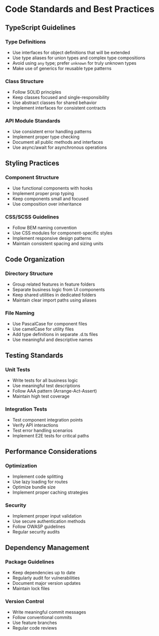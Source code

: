 # Code Standards and Best Practices

## TypeScript Guidelines

### Type Definitions
- Use interfaces for object definitions that will be extended
- Use type aliases for union types and complex type compositions
- Avoid using `any` type; prefer `unknown` for truly unknown types
- Make use of generics for reusable type patterns

### Class Structure
- Follow SOLID principles
- Keep classes focused and single-responsibility
- Use abstract classes for shared behavior
- Implement interfaces for consistent contracts

### API Module Standards
- Use consistent error handling patterns
- Implement proper type checking
- Document all public methods and interfaces
- Use async/await for asynchronous operations

## Styling Practices

### Component Structure
- Use functional components with hooks
- Implement proper prop typing
- Keep components small and focused
- Use composition over inheritance

### CSS/SCSS Guidelines
- Follow BEM naming convention
- Use CSS modules for component-specific styles
- Implement responsive design patterns
- Maintain consistent spacing and sizing units

## Code Organization

### Directory Structure
- Group related features in feature folders
- Separate business logic from UI components
- Keep shared utilities in dedicated folders
- Maintain clear import paths using aliases

### File Naming
- Use PascalCase for component files
- Use camelCase for utility files
- Add type definitions in separate .d.ts files
- Use meaningful and descriptive names

## Testing Standards

### Unit Tests
- Write tests for all business logic
- Use meaningful test descriptions
- Follow AAA pattern (Arrange-Act-Assert)
- Maintain high test coverage

### Integration Tests
- Test component integration points
- Verify API interactions
- Test error handling scenarios
- Implement E2E tests for critical paths

## Performance Considerations

### Optimization
- Implement code splitting
- Use lazy loading for routes
- Optimize bundle size
- Implement proper caching strategies

### Security
- Implement proper input validation
- Use secure authentication methods
- Follow OWASP guidelines
- Regular security audits

## Dependency Management

### Package Guidelines
- Keep dependencies up to date
- Regularly audit for vulnerabilities
- Document major version updates
- Maintain lock files

### Version Control
- Write meaningful commit messages
- Follow conventional commits
- Use feature branches
- Regular code reviews
